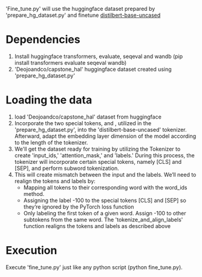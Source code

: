'Fine_tune.py' will use the huggingface dataset prepared by 'prepare_hg_dataset.py' and finetune [distilbert-base-uncased](https://huggingface.co/distilbert-base-uncased) 

# Dependencies
  1. Install huggingface transformers, evaluate, seqeval and wandb (pip install transformers evaluate seqeval wandb)
  2. 'Deojoandco/capstone_hal' huggingface dataset created using 'prepare_hg_dataset.py'

# Loading the data
  1. load 'Deojoandco/capstone_hal' dataset from huggingface
  2. Incorporate the two special tokens, <SEP> and <EOS>, utilized in the 'prepare_hg_dataset.py', into the 'distilbert-base-uncased' tokenizer. Afterward, adapt the embedding layer dimension of the model according to the length of the tokenizer.
  3. We'll get the dataset ready for training by utilizing the Tokenizer to create 'input_ids,' 'attention_mask,' and 'labels.' During this process, the tokenizer will incorporate certain special tokens, namely [CLS] and [SEP], and perform subword tokenization.
  4. This will create mismatch between the input and the labels. We’ll need to realign the tokens and labels by:
      * Mapping all tokens to their corresponding word with the word_ids method.
      * Assigning the label -100 to the special tokens [CLS] and [SEP] so they’re ignored by the PyTorch loss function
      * Only labeling the first token of a given word. Assign -100 to other subtokens from the same word.
     The 'tokenize_and_align_labels' function realigns the tokens and labels as described above

# Execution
Execute 'fine_tune.py' just like any python script (python fine_tune.py).

